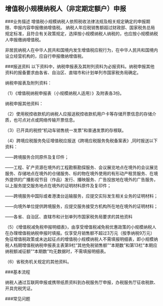 ## 增值税小规模纳税人（非定期定额户）申报

###业务描述
     增值税小规模纳税人依照税收法律法规及相关规定确定的申报期限、申报内容申报缴纳增值税。
纳税人年应税销售额超过财政部、国家税务总局规定标准，且符合有关政策规定，选择按小规模纳税人纳税的，也应按小规模纳税人申报缴纳增值税。

非居民纳税人在中华人民共和国境内发生增值税应税行为，在中华人民共和国境内设立经营机构的，应自行申报缴纳增值税。

###报送资料
  以下资料中，纳税申报表及其附列资料为必报资料。纳税申报其他资料的报备要求由各省、自治区、直辖市和计划单列市国家税务局确定。 

纳税申报表及附列资料：

（1）《增值税纳税申报表（小规模纳税人适用）》及附表各3份。

纳税申报其他资料：

（2）使用税控收款机的纳税人应报送税控收款机用户卡等存储开票信息的存储介质，也可点对点或网络传输开票信息。

（3）已开具的税控“机动车销售统一发票”和普通发票的存根联。

（4）跨境应税服务免征增值税应报送《跨境应税服务免税备案表》,同时报送以下资料：

——跨境服务合同原件及复印件；

——工程、矿产资源在境外的工程勘察勘探服务、会议展览地点在境外的会议展览服务、存储地点在境外的仓储服务、标的物在境外使用的有形动产租赁服务、在境外提供的广播影视节目（作品）发行、播映服务、广告投放地在境外的广告服务，以上服务提交服务地点在境外的证明材料原件及复印件；

——跨境服务中国际或者港澳台运输服务，应提交实际发生相关业务的证明材料；

——向境外单位提供跨境服务，应提交服务接受方机构所在地在境外的证明材料；

——各省、自治区、直辖市和计划单列市国家税务局要求的其他资料

（5）《增值税减免税申报明细表》，由享受增值税减免税优惠政策的小规模纳税人在办理增值税纳税申报时填报。仅享受月销售额不超过3万元（按季纳税9万元）免征增值税政策或未达起征点的增值税小规模纳税人不需填报明细表，即小规模纳税人档期增值税纳税申报表主表第9栏“其他免税销售额”“本期数”和第13栏“本期应纳税额减征额”“本期数”均无数据时，不需填报明细表。

（6）省税务机关规定的其他资料。


###基本流程

  纳税人通过互联网申报或携带纸质资料到办税服务厅申报，办税服务厅征收税款、开具完税凭证。

###常见问题




